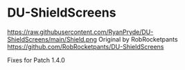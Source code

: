 # DU-ShieldScreens
https://raw.githubusercontent.com/RyanPryde/DU-ShieldScreens/main/Shield.png
Original by RobRocketpants
https://github.com/RobRocketpants/DU-ShieldScreens


Fixes for Patch 1.4.0
